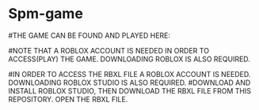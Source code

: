 # Spm-game

#THE GAME CAN BE FOUND AND PLAYED HERE: 

#NOTE THAT A ROBLOX ACCOUNT IS NEEDED IN ORDER TO ACCESS(PLAY) THE GAME. DOWNLOADING ROBLOX IS ALSO REQUIRED.

#IN ORDER TO ACCESS THE RBXL FILE A ROBLOX ACCOUNT IS NEEDED. DOWNLOADING ROBLOX STUDIO IS ALSO REQUIRED.
#DOWNLOAD AND INSTALL ROBLOX STUDIO, THEN DOWNLOAD THE RBXL FILE FROM THIS REPOSITORY. OPEN THE RBXL FILE.
